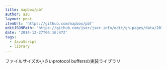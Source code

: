 ```yaml
---
title: mapbox/pbf
author: azu
layout: post
itemUrl: 'https://github.com/mapbox/pbf'
editJSONPath: 'https://github.com/jser/jser.info/edit/gh-pages/data/2014/12/index.json'
date: '2014-12-27T04:16:47Z'
tags:
  - JavaScript
  - library
---
```

ファイルサイズの小さいprotocol buffersの実装ライブラリ
